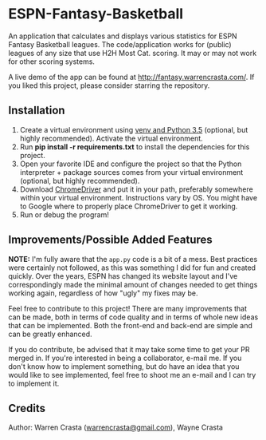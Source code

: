 # ESPN-Fantasy-Basketball

An application that calculates and displays various statistics for ESPN Fantasy Basketball leagues. The code/application works for (public) leagues of any size that use H2H Most Cat. scoring. It may or may not work for other scoring systems.

A live demo of the app can be found at http://fantasy.warrencrasta.com/. If you liked this project, please consider starring the repository.

## Installation
1. Create a virtual environment using [venv and Python 3.5](https://docs.python.org/3/library/venv.html) (optional, but highly recommended). Activate the virtual environment.
2. Run **pip install -r requirements.txt** to install the dependencies for this project.
3. Open your favorite IDE and configure the project so that the Python interpreter + package sources comes from your virtual environment (optional, but highly recommended).
4. Download [ChromeDriver](http://chromedriver.chromium.org/downloads) and put it in your path, preferably somewhere within your virtual environment. Instructions vary by OS. You might have to Google where to properly place ChromeDriver to get it working.
5. Run or debug the program!

## Improvements/Possible Added Features
**NOTE:** I'm fully aware that the `app.py` code is a bit of a mess. Best practices were certainly not followed, as this was something I did for fun and created quickly. Over the years, ESPN has changed its website layout and I've correspondingly made the minimal amount of changes needed to get things working again, regardless of how "ugly" my fixes may be.

Feel free to contribute to this project! There are many improvements that can be made, both in terms of code quality and in terms of whole new ideas that can be implemented. Both the front-end and back-end are simple and can be greatly enhanced.

If you do contribute, be advised that it may take some time to get your PR merged in. If you're interested in being a collaborator, e-mail me. If you don't know how to implement something, but do have an idea that you would like to see implemented, feel free to shoot me an e-mail and I can try to implement it.

## Credits

Author: Warren Crasta (warrencrasta@gmail.com), Wayne Crasta
